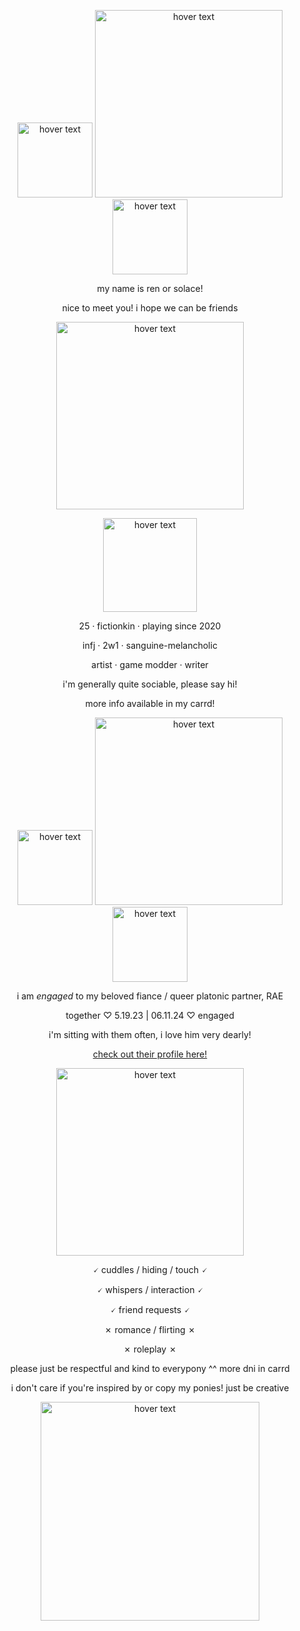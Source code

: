   <p align="center"><img src="https://i.imgur.com/espYn3A.gif" width="120" title="hover text">
    <img src="https://i.imgur.com/tELBRTw.png" width="300" title="hover text">
  <img src="https://i.imgur.com/Ri5DVUC.gif" width="120" title="hover text"> </p>
<p align="center">
  my name is ren or solace!
</p>
<p align="center">
  nice to meet you! i hope we can be friends
  </p>

<p align="center"><img src="https://i.imgur.com/S4ow1LU.png" width="300" title="hover text"></p>

<p align="center"><img src="https://i.imgur.com/NM9m9if.gif" width="150" title="hover text"></p>

<p align="center">
  25 · fictionkin · playing since 2020
  </p>
<p align="center">
  infj · 2w1 · sanguine-melancholic
  </p>

<p align="center">
  artist · game modder · writer
</p>

<p align="center">
  i'm generally quite sociable, please say hi!
  </p>

<p align="center">
  more info available in my carrd!
  </p>

<p align="center"><p align="center"><img src="https://i.imgur.com/6T8oxUx.gif" width="120" title="hover text">
<img src="https://i.imgur.com/mlzqIkt.png" width="300" title="hover text">
<img src="https://i.imgur.com/fkmF4l1.gif" width="120" title="hover text"></p>

<p align="center"> i am <i>engaged</i> to my beloved fiance / queer platonic partner, RAE</p>

<p align="center">together ♡ 5.19.23 | 06.11.24 ♡ engaged</p>

<p align="center">i'm sitting with them often, i love him very dearly!</p>

<p align="center";><a href="https://github.com/NOMOREWHATIFS">check out their profile here!</a></p>

<p align="center"><img src="https://i.imgur.com/pkvQP1T.png" width="300" title="hover text"></p>

<p align="center">
  🗸 cuddles / hiding / touch 🗸
</p>
<p align="center">
  🗸 whispers / interaction 🗸
  </p>
<p align="center">
  🗸 friend requests 🗸
  </p>
<p align="center">
  ✗ romance / flirting ✗
  </p>
<p align="center">
  ✗ roleplay ✗
  </p>

  <p align="center">please just be respectful and kind to everypony ^^ more dni in carrd</p>
  
  <p align="center">i don't care if you're inspired by or copy my ponies! just be creative</p>


<p align="center"><img src="https://i.imgur.com/cgN2THn.png" width="350" title="hover text"></p>
